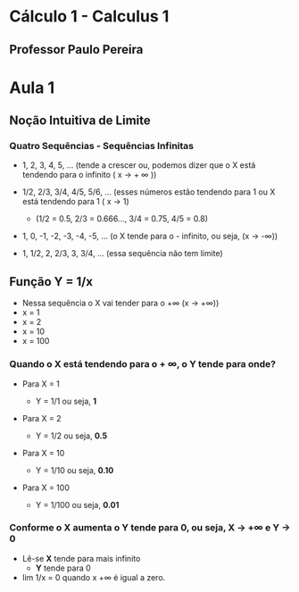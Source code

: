 # Cálculo 1 - Calculus 1 
## Professor Paulo Pereira
# Aula 1
## Noção Intuitiva de Limite

### Quatro Sequências - Sequências Infinitas

- 1, 2, 3, 4, 5, ... (tende a crescer ou, podemos dizer que o X está tendendo para o infinito ( x -> + ∞ ))

- 1/2, 2/3, 3/4, 4/5, 5/6, ... (esses números estão tendendo para 1 ou X está tendendo para 1 ( x -> 1)
  - (1/2 = 0.5, 2/3 = 0.666..., 3/4 = 0.75, 4/5 = 0.8)

- 1, 0, -1, -2, -3, -4, -5, ... (o X tende para o - infinito, ou seja, (x -> -∞))

- 1, 1/2, 2, 2/3, 3, 3/4, ... (essa sequência não tem limite)

## Função Y = 1/x

- Nessa sequência o X vai tender para o +∞ (x -> +∞))
- x = 1
- x = 2
- x = 10
- x = 100

### Quando o X está tendendo para o + ∞, o Y tende para onde?

- Para X = 1
  - Y = 1/1 ou seja, **1**

- Para X = 2
  - Y = 1/2 ou seja, **0.5**

- Para X = 10
  - Y = 1/10 ou seja, **0.10**

- Para X = 100
  - Y = 1/100 ou seja, **0.01**

### Conforme o X aumenta o Y tende para 0, ou seja, X -> +∞ e Y -> 0
- Lê-se **X** tende para mais infinito
  - **Y** tende para 0
- lim 1/x = 0 quando x +∞ é igual a zero.
